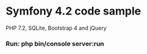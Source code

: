 # Symfony 4.2 code sample

PHP 7.2, SQLite, Bootstrap 4 and jQuery

### Run: php bin/console server:run
